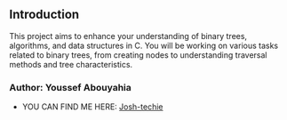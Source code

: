 ## Introduction
This project aims to enhance your understanding of binary trees, algorithms, and data structures in C. You will be working on various tasks related to binary trees, from creating nodes to understanding traversal methods and tree characteristics.

### Author: Youssef Abouyahia
* YOU CAN FIND ME HERE: [Josh-techie](https://github.com/Josh-techie)
